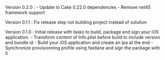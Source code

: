 Version 0.2.0 : 
    - Update to Cake 0.22.0 dependencies
    - Remove net45 framework support

Version 0.1.1 : Fix release step not building project instead of solution

Version 0.1.0 : Initial release with tasks to build, package and sign your iOS application.
    - Transform content of Info.plist before build to include version and bundle id
    - Build your iOS application and create an ipa at the end
    - Synchronize provisionning profile using fastlane and sign the package with it